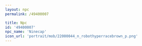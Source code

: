 ```yaml
---
layout: npc
permalink: /49400007

title: Npc
id: '49400007'
npc_name: 'Ninecap'
icon_url: 'portrait/mob/22000044_n_robothyperracebrown_p.png'
---
```

